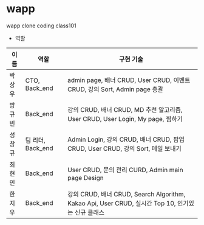# wapp
 wapp clone coding class101
 
 - 역할

|이름|역할|구현 기술|
|------|---|---|
|박상우|CTO, Back_end|admin page, 배너 CRUD, User CRUD, 이벤트 CRUD, 강의 Sort, Admin page 총괄|
|방규빈|Back_end|강의 CRUD, 배너 CRUD, MD 추천 알고리즘, User CRUD, User Login, My page, 찜하기|
|성창규|팀 리더, Back_end|Admin Login, 강의 CRUD, 배너 CRUD, 팝업 CRUD, User CRUD, 강의 Sort, 메일 보내기|
|최현민|Back_end|User CRUD, 문의 관리 CURD, Admin main page Design|
|한지우|Back_end|강의 CRUD, 배너 CRUD, Search Algorithm, Kakao Api, User CRUD, 실시간 Top 10, 인기있는 신규 클래스|
